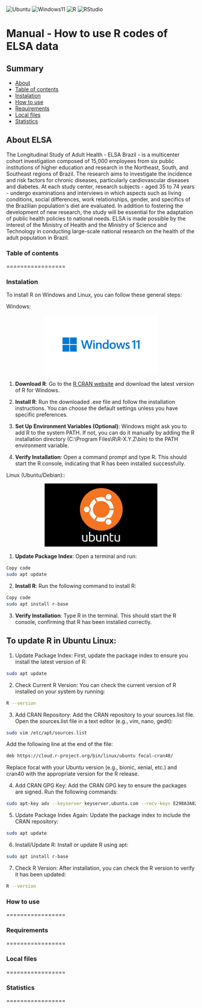 ![Ubuntu](https://img.shields.io/badge/Ubuntu-Linux-orange)
![Windows11](https://img.shields.io/badge/Windows-11-blue)
![R](https://img.shields.io/badge/R-276DC3?logo=r&logoColor=white&style=flat)
![RStudio](https://img.shields.io/badge/RStudio-75AADB?logo=rstudio&logoColor=white&style=flat)

# Manual - How to use R codes of ELSA data

## Summary

- [About](#About)
- [Table of contents](#Table-of-contents)
- [Instalation](#Instalation)
- [How to use](#How-to-use)
- [Requirements](#Requirements)
- [Local files](#local-files)
- [Statistics](#Statistics)

## About ELSA

The Longitudinal Study of Adult Health - ELSA Brazil - is a multicenter cohort investigation composed of 15,000 employees from six public institutions of higher education and research in the Northeast, South, and Southeast regions of Brazil. The research aims to investigate the incidence and risk factors for chronic diseases, particularly cardiovascular diseases and diabetes.
At each study center, research subjects - aged 35 to 74 years - undergo examinations and interviews in which aspects such as living conditions, social differences, work relationships, gender, and specifics of the Brazilian population's diet are evaluated.
In addition to fostering the development of new research, the study will be essential for the adaptation of public health policies to national needs. ELSA is made possible by the interest of the Ministry of Health and the Ministry of Science and Technology in conducting large-scale national research on the health of the adult population in Brazil.


### Table of contents
=================

### Instalation
To install R on Windows and Linux, you can follow these general steps:

Windows:

<p align="center">
  <img src="img/windows11.png" alt="Logo do Windows" width="300">
</p>

1. **Download R**: Go to the [R CRAN website](https://cran.r-project.org/) and download the latest version of R for Windows.

2. **Install R**: Run the downloaded .exe file and follow the installation instructions. You can choose the default settings unless you have specific preferences.

3. **Set Up Environment Variables (Optional)**: Windows might ask you to add R to the system PATH. If not, you can do it manually by adding the R installation directory (C:\Program Files\R\R-X.Y.Z\bin) to the PATH environment variable.

4. **Verify Installation**: Open a command prompt and type R. This should start the R console, indicating that R has been installed successfully.

Linux (Ubuntu/Debian)::

<p align="center">
  <img src="img/ubuntu.jpg" alt="Logo do Windows" width="300">
</p>

1. **Update Package Index**: Open a terminal and run:

```bash
Copy code
sudo apt update
``` 

2. **Install R**: Run the following command to install R:

```bash
Copy code
sudo apt install r-base
```

3. **Verify Installation**: Type R in the terminal. This should start the R console, confirming that R has been installed correctly.


## **To update R in Ubuntu Linux**:

1. Update Package Index: First, update the package index to ensure you install the latest version of R:

```bash
sudo apt update
```

2. Check Current R Version: You can check the current version of R installed on your system by running:

```bash
R --version
```

3. Add CRAN Repository: Add the CRAN repository to your sources.list file. Open the sources.list file in a text editor (e.g., vim, nano, gedit):

```bash
sudo vim /etc/apt/sources.list
``` 

Add the following line at the end of the file:

```bash
deb https://cloud.r-project.org/bin/linux/ubuntu focal-cran40/
```

Replace focal with your Ubuntu version (e.g., bionic, xenial, etc.) and cran40 with the appropriate version for the R release.

4. Add CRAN GPG Key: Add the CRAN GPG key to ensure the packages are signed. Run the following commands:

```bash
sudo apt-key adv --keyserver keyserver.ubuntu.com --recv-keys E298A3A825C0D65DFD57CBB651716619E084DAB9
```

5. Update Package Index Again: Update the package index to include the CRAN repository:

```bash
sudo apt update
```

6. Install/Update R: Install or update R using apt:

```bash
sudo apt install r-base
```

7. Check R Version: After installation, you can check the R version to verify it has been updated:

```bash
R --version
```

### How to use
=================

### Requirements
=================

### Local files
=================

### Statistics
=================